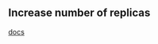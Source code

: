 ## Increase number of replicas

[docs](https://docs.docker.com/engine/reference/commandline/service_scale/)
